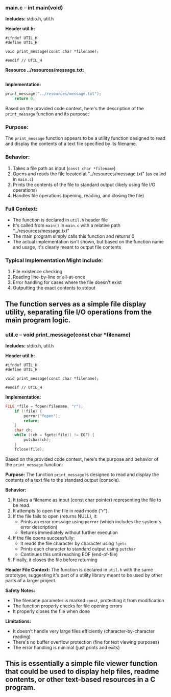 ### main.c – int main(void)
**Includes:** stdio.h, util.h

**Header util.h:**
```
#ifndef UTIL_H
#define UTIL_H

void print_message(const char *filename);

#endif // UTIL_H
```
**Resource ../resources/message.txt:**
```

```
**Implementation:**
```c
print_message("../resources/message.txt");
    return 0;
```
Based on the provided code context, here's the description of the `print_message` function and its purpose:

### Purpose:
The `print_message` function appears to be a utility function designed to read and display the contents of a text file specified by its filename.

### Behavior:
1. Takes a file path as input (`const char *filename`)
2. Opens and reads the file located at "../resources/message.txt" (as called in `main.c`)
3. Prints the contents of the file to standard output (likely using file I/O operations)
4. Handles file operations (opening, reading, and closing the file)

### Full Context:
- The function is declared in `util.h` header file
- It's called from `main()` in `main.c` with a relative path "../resources/message.txt"
- The main program simply calls this function and returns 0
- The actual implementation isn't shown, but based on the function name and usage, it's clearly meant to output file contents

### Typical Implementation Might Include:
1. File existence checking
2. Reading line-by-line or all-at-once
3. Error handling for cases where the file doesn't exist
4. Outputting the exact contents to stdout

The function serves as a simple file display utility, separating file I/O operations from the main program logic.
---
### util.c – void print_message(const char *filename)
**Includes:** stdio.h, util.h

**Header util.h:**
```
#ifndef UTIL_H
#define UTIL_H

void print_message(const char *filename);

#endif // UTIL_H
```
**Implementation:**
```c
FILE *file = fopen(filename, "r");
    if (!file) {
        perror("fopen");
        return;
    }
    char ch;
    while ((ch = fgetc(file)) != EOF) {
        putchar(ch);
    }
    fclose(file);
```
Based on the provided code context, here's the purpose and behavior of the `print_message` function:

**Purpose:**
The function `print_message` is designed to read and display the contents of a text file to the standard output (console).

**Behavior:**
1. It takes a filename as input (const char pointer) representing the file to be read.
2. It attempts to open the file in read mode ("r").
3. If the file fails to open (returns NULL), it:
   - Prints an error message using `perror` (which includes the system's error description)
   - Returns immediately without further execution
4. If the file opens successfully:
   - It reads the file character by character using `fgetc`
   - Prints each character to standard output using `putchar`
   - Continues this until reaching EOF (end-of-file)
5. Finally, it closes the file before returning

**Header File Context:**
The function is declared in `util.h` with the same prototype, suggesting it's part of a utility library meant to be used by other parts of a larger project.

**Safety Notes:**
- The filename parameter is marked `const`, protecting it from modification
- The function properly checks for file opening errors
- It properly closes the file when done

**Limitations:**
- It doesn't handle very large files efficiently (character-by-character reading)
- There's no buffer overflow protection (fine for text viewing purposes)
- The error handling is minimal (just prints and exits)

This is essentially a simple file viewer function that could be used to display help files, readme contents, or other text-based resources in a C program.
---
